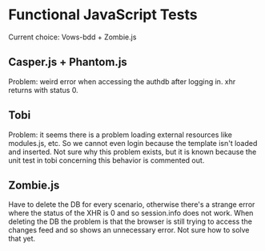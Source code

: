 # Functional JavaScript Tests

Current choice: Vows-bdd + Zombie.js


## Casper.js + Phantom.js

Problem: weird error when accessing the authdb after logging in. xhr returns with status 0.

## Tobi

Problem: it seems there is a problem loading external resources like modules.js, etc. So we cannot even login because the template isn't loaded and inserted. Not sure why this problem exists, but it is known because the unit test in tobi concerning this behavior is commented out.

## Zombie.js

Have to delete the DB for every scenario, otherwise there's a strange error where the status of the XHR is 0 and so session.info does not work. When deleting the DB the problem is that the browser is still trying to access the changes feed and so shows an unnecessary error. Not sure how to solve that yet.